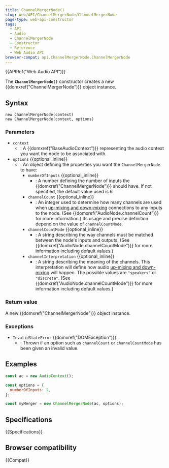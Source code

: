 ```yaml
---
title: ChannelMergerNode()
slug: Web/API/ChannelMergerNode/ChannelMergerNode
page-type: web-api-constructor
tags:
  - API
  - Audio
  - ChannelMergerNode
  - Constructor
  - Reference
  - Web Audio API
browser-compat: api.ChannelMergerNode.ChannelMergerNode
---
```


{{APIRef("Web Audio API")}}

The **`ChannelMergerNode()`** constructor creates a new {{domxref("ChannelMergerNode")}} object instance.

## Syntax

```js-nolint
new ChannelMergerNode(context)
new ChannelMergerNode(context, options)
```

### Parameters

- `context`
  - : A {{domxref("BaseAudioContext")}} representing the audio context you want the node to be associated with.
- `options` {{optional_inline}}
  - : An object defining the properties you want the `ChannelMergerNode` to have:
    - `numberOfInputs` {{optional_inline}}
      - : A number defining the number of inputs the {{domxref("ChannelMergerNode")}} should have. If not specified, the default value used is 6.
    - `channelCount` {{optional_inline}}
      - : An integer used to determine how many channels are used when [up-mixing and down-mixing](/en-US/docs/Web/API/Web_Audio_API/Basic_concepts_behind_Web_Audio_API#up-mixing_and_down-mixing) connections to any inputs to the node.
        (See {{domxref("AudioNode.channelCount")}} for more information.)
        Its usage and precise definition depend on the value of `channelCountMode`.
    - `channelCountMode` {{optional_inline}}
      - : A string describing the way channels must be matched between
        the node's inputs and outputs. (See {{domxref("AudioNode.channelCountMode")}} for more
        information including default values.)
    - `channelInterpretation` {{optional_inline}}
      - : A string describing the meaning of the channels.
        This interpretation will define how audio
        [up-mixing and down-mixing](/en-US/docs/Web/API/Web_Audio_API/Basic_concepts_behind_Web_Audio_API#up-mixing_and_down_mixing) will happen.
        The possible values are `"speakers"` or `"discrete"`.
        (See {{domxref("AudioNode.channelCountMode")}} for more information including default values.)

### Return value

A new {{domxref("ChannelMergerNode")}} object instance.

### Exceptions

- `InvalidStateError` {{domxref("DOMException")}}
  - : Thrown if an option such as `channelCount` or `channelCountMode` has been given an invalid value.

## Examples

```js
const ac = new AudioContext();

const options = {
  numberOfInputs: 2,
};

const myMerger = new ChannelMergerNode(ac, options);
```

## Specifications

{{Specifications}}

## Browser compatibility

{{Compat}}
